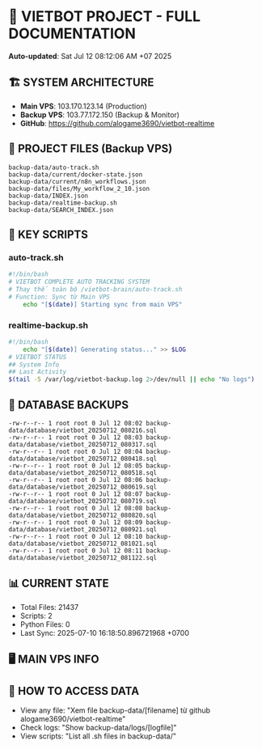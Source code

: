 # 🤖 VIETBOT PROJECT - FULL DOCUMENTATION
**Auto-updated**: Sat Jul 12 08:12:06 AM +07 2025

## 🏗️ SYSTEM ARCHITECTURE
- **Main VPS**: 103.170.123.14 (Production)
- **Backup VPS**: 103.77.172.150 (Backup & Monitor)
- **GitHub**: https://github.com/alogame3690/vietbot-realtime

## 📁 PROJECT FILES (Backup VPS)
```
backup-data/auto-track.sh
backup-data/current/docker-state.json
backup-data/current/n8n_workflows.json
backup-data/files/My_workflow_2_10.json
backup-data/INDEX.json
backup-data/realtime-backup.sh
backup-data/SEARCH_INDEX.json
```

## 🔧 KEY SCRIPTS
### auto-track.sh
```bash
#!/bin/bash
# VIETBOT COMPLETE AUTO TRACKING SYSTEM
# Thay thế toàn bộ /vietbot-brain/auto-track.sh
# Function: Sync từ Main VPS
    echo "[$(date)] Starting sync from main VPS"
```
### realtime-backup.sh
```bash
#!/bin/bash
    echo "[$(date)] Generating status..." >> $LOG
# VIETBOT STATUS
## System Info
## Last Activity
$(tail -5 /var/log/vietbot-backup.log 2>/dev/null || echo "No logs")
```

## 💾 DATABASE BACKUPS
```
-rw-r--r-- 1 root root 0 Jul 12 08:02 backup-data/database/vietbot_20250712_080216.sql
-rw-r--r-- 1 root root 0 Jul 12 08:03 backup-data/database/vietbot_20250712_080317.sql
-rw-r--r-- 1 root root 0 Jul 12 08:04 backup-data/database/vietbot_20250712_080418.sql
-rw-r--r-- 1 root root 0 Jul 12 08:05 backup-data/database/vietbot_20250712_080518.sql
-rw-r--r-- 1 root root 0 Jul 12 08:06 backup-data/database/vietbot_20250712_080619.sql
-rw-r--r-- 1 root root 0 Jul 12 08:07 backup-data/database/vietbot_20250712_080719.sql
-rw-r--r-- 1 root root 0 Jul 12 08:08 backup-data/database/vietbot_20250712_080820.sql
-rw-r--r-- 1 root root 0 Jul 12 08:09 backup-data/database/vietbot_20250712_080921.sql
-rw-r--r-- 1 root root 0 Jul 12 08:10 backup-data/database/vietbot_20250712_081021.sql
-rw-r--r-- 1 root root 0 Jul 12 08:11 backup-data/database/vietbot_20250712_081122.sql
```

## 📊 CURRENT STATE
- Total Files: 21437
- Scripts: 2
- Python Files: 0
- Last Sync: 2025-07-10 16:18:50.896721968 +0700

## 🖥️ MAIN VPS INFO


## 🚨 HOW TO ACCESS DATA
- View any file: "Xem file backup-data/[filename] từ github alogame3690/vietbot-realtime"
- Check logs: "Show backup-data/logs/[logfile]"
- View scripts: "List all .sh files in backup-data/"
